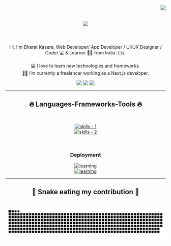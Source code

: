 <!-- profile view count -->
<img align="right" src="https://komarev.com/ghpvc/?username=sanidhyy">

<!-- introduction -->
<h1 align="center">
  <a href="https://git.io/typing-svg">
    <img src="https://readme-typing-svg.herokuapp.com/?lines=Hi+There!+👋;+Myself+Bharat!;&center=true&size=30">
  </a>
</h1>

<br />
<!-- about me -->
<p align="center">
  Hi, I'm Bharat Kasera, Web Developer/ App Developer / UI/UX Designer / Coder 💻 & Learner 👨‍💻 from India 🇮🇳.
  <br />
  <br />
  💻 I love to learn new technologies and frameworks.
  <br />
  🧑‍💼 I’m currently a freelancer working as a Next.js developer.
  <br />
</p>

<!-- social handles -->
<div align="center"> 
  <!-- twitter -->
  <a href="https://twitter.com/technicalshubam" target="_blank"><img src="https://img.shields.io/badge/X-000000?style=for-the-badge&logo=x&logoColor=white" target="_blank"></a> 
  <!-- gmail -->
  <a href="mailto:Bharat.verma12345@gmail.com"><img src="https://img.shields.io/badge/-Gmail-%23333?style=for-the-badge&logo=gmail&logoColor=white" target="_blank"></a>
  <!-- linkedin -->
  <a href="https://www.linkedin.com/in/sanidhyy" target="_blank"><img src="https://img.shields.io/badge/-LinkedIn-%230077B5?style=for-the-badge&logo=linkedin&logoColor=white" target="_blank"></a> 
</div>

<hr />
<!-- skills -->
<h2 align="center">🔥 Languages-Frameworks-Tools 🔥</h2>
<br />
<p align="center">
  <a href="https://skillicons.dev">
      <!-- first row -->
      <picture>
          <source media="(prefers-color-scheme: dark)" srcset="https://skillicons.dev/icons?i=nextjs%2Creact%2Cgit%2Chtml%2Ccss%2Cjavascript%2Cts%2Ctailwind%2Cfigma%2Cthreejs&theme=dark" />
<source media="(prefers-color-scheme: light), (prefers-color-scheme: no-preference)" srcset="https://skillicons.dev/icons?i=nextjs%2Creact%2Cgit%2Chtml%2Ccss%2Cjavascript%2Cts%2Ctailwind%2Cfigma%2Cthreejs&theme=light" />
          <img src="https://skillicons.dev/icons?i=nextjs%2Creact%2Cgit%2Chtml%2Ccss%2Cjavascript%2Cts%2Ctailwind%2Cfigma%2Cthreejs&theme=light" alt="skills - 1" />
        </picture>
          <br />
          <!-- second row -->
          <picture>
            <source media="(prefers-color-scheme: dark)" srcset="https://skillicons.dev/icons?i=nodejs%2Cexpress%2Cmongodb%2Cmysql%2Cpostgres%2Credux%2Cprisma%2Cfirebase%2Csupabase&theme=dark" />
            <source media="(prefers-color-scheme: light), (prefers-color-scheme: no-preference)" srcset="https://skillicons.dev/icons?i=nodejs%2Cexpress%2Cmongodb%2Cmysql%2Cpostgres%2Credux%2Cprisma%2Cfirebase%2Csupabase&theme=light" />
            <img src="https://skillicons.dev/icons?i=nodejs%2Cexpress%2Cmongodb%2Cmysql%2Cpostgres%2Credux%2Cprisma%2Cfirebase%2Csupabase&theme=light" alt="skills - 2" />
        </picture>

  </a>
</p>
<br />

<!-- deployment -->
<h3 align="center">Deployment</h3>
<p align="center">
  <a href="https://skillicons.dev">
      <picture>
          <source media="(prefers-color-scheme: dark)" srcset='https://skillicons.dev/icons?i=planetscale%2Cvercel%2Cnetlify&theme=dark' />
          <source media="(prefers-color-scheme: light), (prefers-color-scheme: no-preference)" srcset='https://skillicons.dev/icons?i=planetscale%2Cvercel%2Cnetlify&theme=light' />
          <img src='https://skillicons.dev/icons?i=planetscale%2Cvercel%2Cnetlify' alt="learning" />
        </picture>
  </a>
<br />
<a href="https://www.logalert.app">
  <img src='https://img.shields.io/badge/Log-Alert-ca3e54?labelColor=5512ca&style=for-the-badge' alt="learning" />
</a>
</p>
<hr />

<!-- snake graph -->
<div align="center">
  <h2>🐍 Snake eating my contribution 🐍</h2>
  <br />
  <picture>
    <source media="(prefers-color-scheme: dark)" srcset="https://github.com/sanidhyy/sanidhyy/blob/output/github-contribution-grid-snake-dark.svg" />
    <source media="(prefers-color-scheme: light), (prefers-color-scheme: no-preference)" srcset="https://github.com/sanidhyy/sanidhyy/blob/output/github-contribution-grid-snake.svg" />
    <img src="https://github.com/sanidhyy/sanidhyy/blob/output/github-contribution-grid-snake.svg" alt="github-snake" />
  </picture>
  <br />
  <br />
  <br />
</div>


